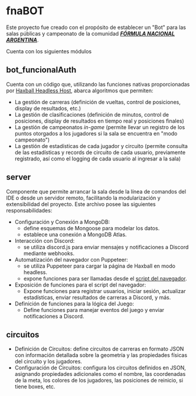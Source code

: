 # fnaBOT
Este proyecto fue creado con el propósito de establecer un "Bot" para las salas públicas y campeonato de la comunidad ***[FÓRMULA NACIONAL ARGENTINA](https://discord.gg/wDN3kxY5rD)***.

Cuenta con los siguientes módulos

## bot_funcionalAuth
Cuenta con un código que, utilizando las funciones nativas proporcionadas por [Haxball Headless Host](https://github.com/haxball/haxball-issues/wiki/Headless-Host), abarca algoritmos que permiten:
 - La gestión de carreras (definición de vueltas, control de posiciones, display de resultados, etc.)
 - La gestión de clasificaciones (definición de minutos, control de posiciones, display de resultados en tiempo real y posiciones finales)
 - La gestión de campeonatos *in-game* (permite llevar un registro de los puntos otorgados a los jugadores si la sala se encuentra en "modo campeonato")
 - La gestión de estadísticas de cada jugador y circuito (permite consulta de las estadísticas y records de circuito de cada usuario, previamente registrado, así como el logging de cada usuario al ingresar a la sala)

## server
Componente que permite arrancar la sala desde la línea de comandos del IDE o desde un servidor remoto, facilitando la modularización y extensibilidad del proyecto.
Este archivo posee las siguientes responsabilidades:
 - Configuración y Conexión a MongoDB:
   - define esquemas de Mongoose para modelar los datos.
   - establece una conexión a MongoDB Atlas.
 - Interacción con Discord:
   - se utiliza discord.js para enviar mensajes y notificaciones a Discord mediante webhooks.
 - Automatización del navegador con Puppeteer:
   - se utiliza Puppeteer para cargar la página de Haxball en modo headless.
   - expone funciones para ser llamadas desde el [script del navegador](https://github.com/velazquez91196/fnaBOT/blob/main/bot_funcionalAuth.js).
 - Exposición de funciones para el script del navegador:
   - Expone funciones para registrar usuarios, iniciar sesión, actualizar estadísticas, enviar resultados de carreras a Discord, y más.
 - Definición de funciones para la lógica del Juego:
   - Define funciones para manejar eventos del juego y enviar notificaciones a Discord.

## circuitos
 - Definición de Circuitos: define circuitos de carreras en formato JSON con información detallada sobre la geometría y las propiedades físicas del circuito y los jugadores.
 - Configuración de Circuitos: configura los circuitos definidos en JSON, asignando propiedades adicionales como el nombre, las coordenadas de la meta, los colores de los jugadores, las posiciones de reinicio, si tiene boxes, etc.

